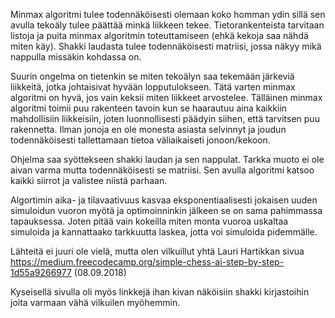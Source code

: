 Minmax algoritmi tulee todennäköisesti olemaan koko homman ydin sillä sen avulla tekoäly tulee päättää minkä liikkeen tekee. Tietorankenteista tarvitaan listoja ja puita minmax algoritmin toteuttamiseen (ehkä kekoja saa nähdä miten käy). Shakki laudasta tulee todennäköisesti matriisi, jossa näkyy mikä nappulla missäkin kohdassa on.

Suurin ongelma on tietenkin se miten tekoälyn saa tekemään järkeviä liikkeitä, jotka johtaisivat hyvään lopputulokseen. Tätä varten minmax algoritmi on hyvä, jos vain keksii miten liikkeet arvostelee. Tälläinen minmax algoritmi toimii puu rakenteen tavoin kun se haarautuu aina kaikkiin mahdollisiin liikkeisiin, joten luonnollisesti päädyin siihen, että tarvitsen puu rakennetta. Ilman jonoja en ole monesta asiasta selvinnyt ja joudun todennäköisesti tallettamaan tietoa väliaikaiseti jonoon/kekoon.

Ohjelma saa syöttekseen shakki laudan ja sen nappulat. Tarkka muoto ei ole aivan varma mutta todennäköisesti se matriisi. Sen avulla algoritmi katsoo kaikki siirrot ja valistee niistä parhaan.

Algortimin aika- ja tilavaativuus kasvaa eksponentiaalisesti jokaisen uuden simuloidun vuoron myötä ja optimoinninkin jälkeen se on sama pahimmassa tapauksessa. Joten pitää vain kokeilla miten monta vuoroa uskaltaa simuloida ja kannattaako tarkkuutta laskea, jotta voi simuloida pidemmälle.

Lähteitä ei juuri ole vielä, mutta olen vilkuillut yhtä Lauri Hartikkan sivua https://medium.freecodecamp.org/simple-chess-ai-step-by-step-1d55a9266977 (08.09.2018)

Kyseisellä sivulla oli myös linkkejä ihan kivan näköisiin shakki kirjastoihin joita varmaan vähä vilkuilen myöhemmin.
